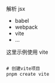 解析 jsx

-   babel
-   webpack
-   vite
-   ...

这里示例使用 vite

```js

# 创建vite项目
pnpm create vite

```
